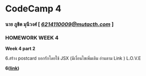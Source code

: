 # CodeCamp 4

### นาย ภูชิต  มุนีวงศ์  [ *6214110009@mutacth.com* ]
### HOMEWORK WEEK 4
**Week 4 part 2**

6.สร้าง postcard บอกรักโดยใช้ JSX (มีเงื่อนไขเพิ่มเติม อ่านตาม Link )
L.O.V.E

**6([link](https://codepen.io/puchit-muneewong/pen/rNxmgKE))**
